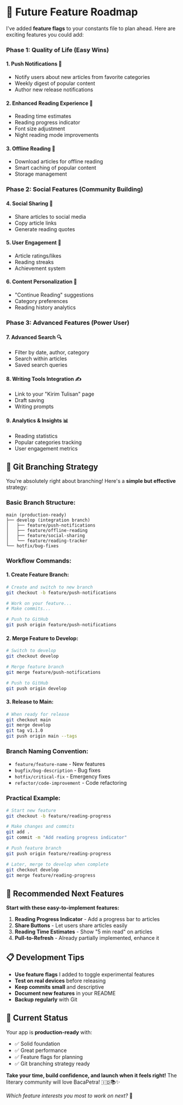 # 🚀 **Future Feature Roadmap**

I've added **feature flags** to your constants file to plan ahead. Here are exciting features you could add:

### **Phase 1: Quality of Life (Easy Wins)**

#### **1. Push Notifications** 📱
- Notify users about new articles from favorite categories
- Weekly digest of popular content
- Author new release notifications

#### **2. Enhanced Reading Experience** 📖
- Reading time estimates
- Reading progress indicator
- Font size adjustment
- Night reading mode improvements

#### **3. Offline Reading** 💾
- Download articles for offline reading
- Smart caching of popular content
- Storage management

### **Phase 2: Social Features (Community Building)**

#### **4. Social Sharing** 🔗
- Share articles to social media
- Copy article links
- Generate reading quotes

#### **5. User Engagement** 💬
- Article ratings/likes
- Reading streaks
- Achievement system

#### **6. Content Personalization** 🎯
- "Continue Reading" suggestions
- Category preferences
- Reading history analytics

### **Phase 3: Advanced Features (Power User)**

#### **7. Advanced Search** 🔍
- Filter by date, author, category
- Search within articles
- Saved search queries

#### **8. Writing Tools Integration** ✍️
- Link to your "Kirim Tulisan" page
- Draft saving
- Writing prompts

#### **9. Analytics & Insights** 📊
- Reading statistics
- Popular categories tracking
- User engagement metrics

## 🌿 **Git Branching Strategy**

You're absolutely right about branching! Here's a **simple but effective** strategy:

### **Basic Branch Structure:**

```
main (production-ready)
├── develop (integration branch)
│   ├── feature/push-notifications
│   ├── feature/offline-reading
│   ├── feature/social-sharing
│   └── feature/reading-tracker
└── hotfix/bug-fixes
```

### **Workflow Commands:**

#### **1. Create Feature Branch:**
```bash
# Create and switch to new branch
git checkout -b feature/push-notifications

# Work on your feature...
# Make commits...

# Push to GitHub
git push origin feature/push-notifications
```

#### **2. Merge Feature to Develop:**
```bash
# Switch to develop
git checkout develop

# Merge feature branch
git merge feature/push-notifications

# Push to GitHub
git push origin develop
```

#### **3. Release to Main:**
```bash
# When ready for release
git checkout main
git merge develop
git tag v1.1.0
git push origin main --tags
```

### **Branch Naming Convention:**
- `feature/feature-name` - New features
- `bugfix/bug-description` - Bug fixes  
- `hotfix/critical-fix` - Emergency fixes
- `refactor/code-improvement` - Code refactoring

### **Practical Example:**
```bash
# Start new feature
git checkout -b feature/reading-progress

# Make changes and commits
git add .
git commit -m "Add reading progress indicator"

# Push feature branch
git push origin feature/reading-progress

# Later, merge to develop when complete
git checkout develop
git merge feature/reading-progress
```

## 🎯 **Recommended Next Features**

**Start with these easy-to-implement features:**

1. **Reading Progress Indicator** - Add a progress bar to articles
2. **Share Buttons** - Let users share articles easily  
3. **Reading Time Estimates** - Show "5 min read" on articles
4. **Pull-to-Refresh** - Already partially implemented, enhance it

## 📋 **Development Tips**

- **Use feature flags** I added to toggle experimental features
- **Test on real devices** before releasing
- **Keep commits small** and descriptive
- **Document new features** in your README
- **Backup regularly** with Git

## 🎊 **Current Status**

Your app is **production-ready** with:
- ✅ Solid foundation
- ✅ Great performance  
- ✅ Feature flags for planning
- ✅ Git branching strategy ready

**Take your time, build confidence, and launch when it feels right!** The literary community will love BacaPetra! 🇮🇩📚✨

*Which feature interests you most to work on next?* 🚀
